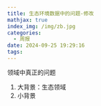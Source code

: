 ```yaml
---
title: 生态环境数据中的问题-修改
mathjax: true
index_img: /img/zb.jpg
categories:
  - 周报
date: 2024-09-25 19:29:16
tags:
---
```

领域中真正的问题
1. 大背景：生态领域
2. 小背景

